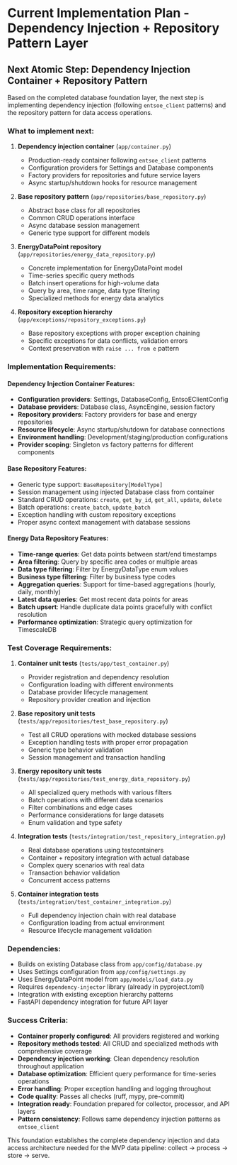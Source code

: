 # Current Implementation Plan - Dependency Injection + Repository Pattern Layer

## Next Atomic Step: Dependency Injection Container + Repository Pattern

Based on the completed database foundation layer, the next step is implementing dependency injection (following `entsoe_client` patterns) and the repository pattern for data access operations.

### What to implement next:

1. **Dependency injection container** (`app/container.py`)
   - Production-ready container following `entsoe_client` patterns
   - Configuration providers for Settings and Database components
   - Factory providers for repositories and future service layers
   - Async startup/shutdown hooks for resource management

2. **Base repository pattern** (`app/repositories/base_repository.py`)
   - Abstract base class for all repositories
   - Common CRUD operations interface
   - Async database session management
   - Generic type support for different models

3. **EnergyDataPoint repository** (`app/repositories/energy_data_repository.py`)
   - Concrete implementation for EnergyDataPoint model
   - Time-series specific query methods
   - Batch insert operations for high-volume data
   - Query by area, time range, data type filtering
   - Specialized methods for energy data analytics

4. **Repository exception hierarchy** (`app/exceptions/repository_exceptions.py`)
   - Base repository exceptions with proper exception chaining
   - Specific exceptions for data conflicts, validation errors
   - Context preservation with `raise ... from e` pattern

### Implementation Requirements:

#### Dependency Injection Container Features:
- **Configuration providers**: Settings, DatabaseConfig, EntsoEClientConfig
- **Database providers**: Database class, AsyncEngine, session factory
- **Repository providers**: Factory providers for base and energy repositories
- **Resource lifecycle**: Async startup/shutdown for database connections
- **Environment handling**: Development/staging/production configurations
- **Provider scoping**: Singleton vs factory patterns for different components

#### Base Repository Features:
- Generic type support: `BaseRepository[ModelType]`
- Session management using injected Database class from container
- Standard CRUD operations: `create`, `get_by_id`, `get_all`, `update`, `delete`
- Batch operations: `create_batch`, `update_batch`
- Exception handling with custom repository exceptions
- Proper async context management with database sessions

#### Energy Data Repository Features:
- **Time-range queries**: Get data points between start/end timestamps
- **Area filtering**: Query by specific area codes or multiple areas
- **Data type filtering**: Filter by EnergyDataType enum values
- **Business type filtering**: Filter by business type codes
- **Aggregation queries**: Support for time-based aggregations (hourly, daily, monthly)
- **Latest data queries**: Get most recent data points for areas
- **Batch upsert**: Handle duplicate data points gracefully with conflict resolution
- **Performance optimization**: Strategic query optimization for TimescaleDB

### Test Coverage Requirements:

1. **Container unit tests** (`tests/app/test_container.py`)
   - Provider registration and dependency resolution
   - Configuration loading with different environments
   - Database provider lifecycle management
   - Repository provider creation and injection

2. **Base repository unit tests** (`tests/app/repositories/test_base_repository.py`)
   - Test all CRUD operations with mocked database sessions
   - Exception handling tests with proper error propagation
   - Generic type behavior validation
   - Session management and transaction handling

3. **Energy repository unit tests** (`tests/app/repositories/test_energy_data_repository.py`)
   - All specialized query methods with various filters
   - Batch operations with different data scenarios
   - Filter combinations and edge cases
   - Performance considerations for large datasets
   - Enum validation and type safety

4. **Integration tests** (`tests/integration/test_repository_integration.py`)
   - Real database operations using testcontainers
   - Container + repository integration with actual database
   - Complex query scenarios with real data
   - Transaction behavior validation
   - Concurrent access patterns

5. **Container integration tests** (`tests/integration/test_container_integration.py`)
   - Full dependency injection chain with real database
   - Configuration loading from actual environment
   - Resource lifecycle management validation

### Dependencies:

- Builds on existing Database class from `app/config/database.py`
- Uses Settings configuration from `app/config/settings.py`
- Uses EnergyDataPoint model from `app/models/load_data.py`
- Requires `dependency-injector` library (already in pyproject.toml)
- Integration with existing exception hierarchy patterns
- FastAPI dependency integration for future API layer

### Success Criteria:

- **Container properly configured**: All providers registered and working
- **Repository methods tested**: All CRUD and specialized methods with comprehensive coverage
- **Dependency injection working**: Clean dependency resolution throughout application
- **Database optimization**: Efficient query performance for time-series operations
- **Error handling**: Proper exception handling and logging throughout
- **Code quality**: Passes all checks (ruff, mypy, pre-commit)
- **Integration ready**: Foundation prepared for collector, processor, and API layers
- **Pattern consistency**: Follows same dependency injection patterns as `entsoe_client`

This foundation establishes the complete dependency injection and data access architecture needed for the MVP data pipeline: collect → process → store → serve.
